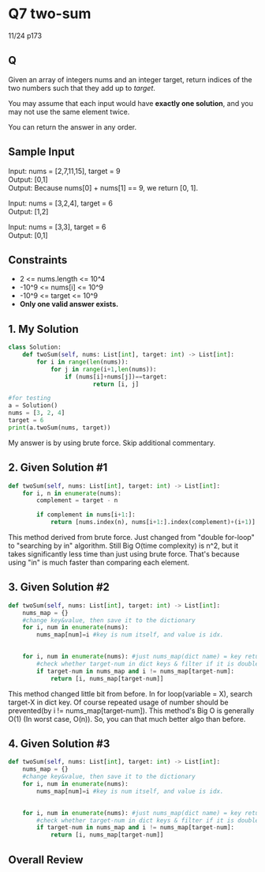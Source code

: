 # Q7 two-sum

11/24 p173

## Q
Given an array of integers nums and an integer target, return indices of the two numbers such that they add up to _target_.

You may assume that each input would have __exactly one solution__, and you may not use the same element twice.

You can return the answer in any order.

## Sample Input
Input: nums = [2,7,11,15], target = 9  
Output: [0,1]  
Output: Because nums[0] + nums[1] == 9, we return [0, 1].

Input: nums = [3,2,4], target = 6  
Output: [1,2]  

Input: nums = [3,3], target = 6  
Output: [0,1]  

## Constraints
- 2 <= nums.length <= 10^4
- -10^9 <= nums[i] <= 10^9
- -10^9 <= target <= 10^9
- __Only one valid answer exists.__

## 1. My Solution
```py
class Solution:
    def twoSum(self, nums: List[int], target: int) -> List[int]:
        for i in range(len(nums)):
            for j in range(i+1,len(nums)):
                if (nums[i]+nums[j])==target:
                        return [i, j]

#for testing
a = Solution()
nums = [3, 2, 4]
target = 6
print(a.twoSum(nums, target))
```

My answer is by using brute force. Skip additional commentary.

## 2. Given Solution #1
```py
def twoSum(self, nums: List[int], target: int) -> List[int]:
    for i, n in enumerate(nums):
        complement = target - n

        if complement in nums[i+1:]:
            return [nums.index(n), nums[i+1:].index(complement)+(i+1)]
```

This method derived from brute force. Just changed from "double for-loop" to "searching by in" algorithm. Still Big O(time complexity) is n^2, but it takes significantly less time than just using brute force. That's because using "in" is much faster than comparing each element.

## 3. Given Solution #2
```py
def twoSum(self, nums: List[int], target: int) -> List[int]:
    nums_map = {}
    #change key&value, then save it to the dictionary
    for i, num in enumerate(nums):
        nums_map[num]=i #key is num itself, and value is idx.

    
    for i, num in enumerate(nums): #just nums_map(dict name) = key returns.
        #check whether target-num in dict keys & filter if it is double-used (by checking "i")
        if target-num in nums_map and i != nums_map[target-num]:
            return [i, nums_map[target-num]]
```

This method changed little bit from before. In for loop(variable = X), search target-X in dict key. Of course repeated usage of number should be prevented(by i != nums_map[target-num]). This method's Big O is generally O(1) (In worst case, O(n)). So, you can that much better algo than before.

## 4. Given Solution #3
```py
def twoSum(self, nums: List[int], target: int) -> List[int]:
    nums_map = {}
    #change key&value, then save it to the dictionary
    for i, num in enumerate(nums):
        nums_map[num]=i #key is num itself, and value is idx.

    
    for i, num in enumerate(nums): #just nums_map(dict name) = key returns.
        #check whether target-num in dict keys & filter if it is double-used (by checking "i")
        if target-num in nums_map and i != nums_map[target-num]:
            return [i, nums_map[target-num]]
```

## Overall Review


